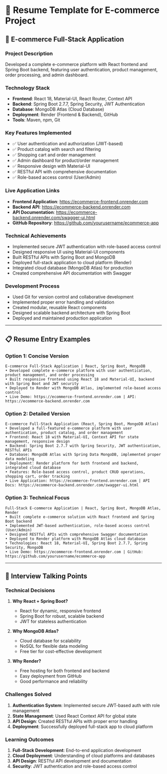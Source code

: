 # 📝 Resume Template for E-commerce Project

## 🛒 E-commerce Full-Stack Application

### Project Description
Developed a complete e-commerce platform with React frontend and Spring Boot backend, featuring user authentication, product management, order processing, and admin dashboard.

### Technology Stack
- **Frontend**: React 18, Material-UI, React Router, Context API
- **Backend**: Spring Boot 2.7.7, Spring Security, JWT Authentication
- **Database**: MongoDB Atlas (Cloud Database)
- **Deployment**: Render (Frontend & Backend), GitHub
- **Tools**: Maven, npm, Git

### Key Features Implemented
- ✅ User authentication and authorization (JWT-based)
- ✅ Product catalog with search and filtering
- ✅ Shopping cart and order management
- ✅ Admin dashboard for product/order management
- ✅ Responsive design with Material-UI
- ✅ RESTful API with comprehensive documentation
- ✅ Role-based access control (User/Admin)

### Live Application Links
- **Frontend Application**: https://ecommerce-frontend.onrender.com
- **Backend API**: https://ecommerce-backend.onrender.com
- **API Documentation**: https://ecommerce-backend.onrender.com/swagger-ui.html
- **GitHub Repository**: https://github.com/yourusername/ecommerce-app

### Technical Achievements
- Implemented secure JWT authentication with role-based access control
- Designed responsive UI using Material-UI components
- Built RESTful APIs with Spring Boot and MongoDB
- Deployed full-stack application to cloud platform (Render)
- Integrated cloud database (MongoDB Atlas) for production
- Created comprehensive API documentation with Swagger

### Development Process
- Used Git for version control and collaborative development
- Implemented proper error handling and validation
- Created modular, reusable React components
- Designed scalable backend architecture with Spring Boot
- Deployed and maintained production application

---

## 📋 Resume Entry Examples

### Option 1: Concise Version
```
E-commerce Full-Stack Application | React, Spring Boot, MongoDB
• Developed complete e-commerce platform with user authentication, product management, and order processing
• Built responsive frontend using React 18 and Material-UI, backend with Spring Boot and JWT security
• Deployed to Render with MongoDB Atlas, implemented role-based access control
• Live Demo: https://ecommerce-frontend.onrender.com | API: https://ecommerce-backend.onrender.com
```

### Option 2: Detailed Version
```
E-commerce Full-Stack Application (React, Spring Boot, MongoDB Atlas)
• Developed a full-featured e-commerce platform with user authentication, product catalog, and order management
• Frontend: React 18 with Material-UI, Context API for state management, responsive design
• Backend: Spring Boot 2.7.7 with Spring Security, JWT authentication, RESTful APIs
• Database: MongoDB Atlas with Spring Data MongoDB, implemented proper data modeling
• Deployment: Render platform for both frontend and backend, integrated cloud database
• Features: Role-based access control, product CRUD operations, shopping cart, order tracking
• Live Application: https://ecommerce-frontend.onrender.com | API Docs: https://ecommerce-backend.onrender.com/swagger-ui.html
```

### Option 3: Technical Focus
```
Full-Stack E-commerce Application | React, Spring Boot, MongoDB Atlas, Render
• Built complete e-commerce solution with React frontend and Spring Boot backend
• Implemented JWT-based authentication, role-based access control (User/Admin)
• Designed RESTful APIs with comprehensive Swagger documentation
• Deployed to Render platform with MongoDB Atlas cloud database
• Technologies: React 18, Material-UI, Spring Boot 2.7.7, Spring Security, MongoDB
• Live Demo: https://ecommerce-frontend.onrender.com | GitHub: https://github.com/yourusername/ecommerce-app
```

---

## 🎯 Interview Talking Points

### Technical Decisions
1. **Why React + Spring Boot?**
   - React for dynamic, responsive frontend
   - Spring Boot for robust, scalable backend
   - JWT for stateless authentication

2. **Why MongoDB Atlas?**
   - Cloud database for scalability
   - NoSQL for flexible data modeling
   - Free tier for cost-effective development

3. **Why Render?**
   - Free hosting for both frontend and backend
   - Easy deployment from GitHub
   - Good performance and reliability

### Challenges Solved
1. **Authentication System**: Implemented secure JWT-based auth with role management
2. **State Management**: Used React Context API for global state
3. **API Design**: Created RESTful APIs with proper error handling
4. **Deployment**: Successfully deployed full-stack app to cloud platform

### Learning Outcomes
1. **Full-Stack Development**: End-to-end application development
2. **Cloud Deployment**: Understanding of cloud platforms and databases
3. **API Design**: RESTful API development and documentation
4. **Security**: JWT authentication and role-based access control 